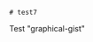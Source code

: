                                                                                                                                              # test7
Test "graphical-gist"